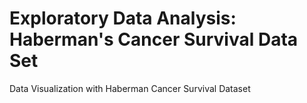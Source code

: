 # Exploratory Data Analysis: Haberman's Cancer Survival Data Set
Data Visualization with Haberman Cancer Survival Dataset
